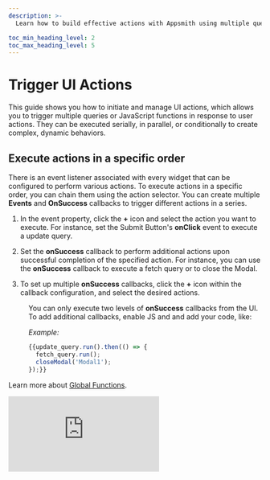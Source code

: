 ```yaml
---
description: >-
  Learn how to build effective actions with Appsmith using multiple queries and execute them in the serial, parallel or conditional manner and programming widgets for smooth user interaction.

toc_min_heading_level: 2
toc_max_heading_level: 5
---
```


# Trigger UI Actions

This guide shows you how to initiate and manage UI actions, which allows you to trigger multiple queries or JavaScript functions in response to user actions. They can be executed serially, in parallel, or conditionally to create complex, dynamic behaviors. 

## Execute actions in a specific order

There is an event listener associated with every widget that can be configured to perform various actions. To execute actions in a specific order, you can chain them using the action selector. You can create multiple **Events** and **OnSuccess** callbacks to trigger different actions in a series. 

1. In the event property, click the **+** icon and select the action you want to execute. For instance, set the Submit Button's **onClick** event to execute a update query.

2. Set the **onSuccess** callback to perform additional actions upon successful completion of the specified action. For instance, you can use the **onSuccess** callback to execute a fetch query or to close the Modal.

3. To set up multiple **onSuccess** callbacks, click the **+** icon within the callback configuration, and select the desired actions.



<dd>

You can only execute two levels of **onSuccess** callbacks from the UI. To add additional callbacks, enable JS and and add your code, like: 

*Example:* 

```js
{{update_query.run().then(() => {
  fetch_query.run();
  closeModal('Modal1');
});}}
```
</dd>


Learn more about [Global Functions](https://docs.appsmith.com/reference/appsmith-framework/widget-actions).




<div style={{ position: "relative", paddingBottom: "calc(50.52% + 41px)", height: 0, width: "100%" }}>
  <iframe
    src="https://demo.arcade.software/aP6NLTwiJTsGCmhDhnQM?embed"
    frameBorder="0"
    loading="lazy"
    webkitAllowFullScreen
    mozAllowFullScreen
    allowFullScreen
    allow="fullscreen"
    style={{ position: "absolute", top: 0, left: 0, width: "100%", height: "100%" }}
    title="Appsmith | Connect Data"
  />
</div>


<p></p>




## Execute actions in parallel 

To execute actions in parallel, you can add multiple action selectors for a specific event. 

1. In the event property, click the **+** icon and select the action you want to execute. For instance, set the Submit Button's **onClick** event to execute a status change query.

2. Create a new **onClick** event by clicking the **+** icon and set it to execute another action. For instance, set it to run a query that logs the status change.

<dd>

Additionally, you can enable *JS* next to events and add your code, like:

*Example:* 

```js
{{update_status.run();
log_status.run();
showAlert('Update Success', 'success');}}
```

</dd>



You can create multiple **Events** and **OnSuccess** callbacks to trigger different actions in parallel. 


<div style={{ position: "relative", paddingBottom: "calc(50.52% + 41px)", height: 0, width: "100%" }}>
  <iframe
    src="https://demo.arcade.software/TwqJvpTW4EMHkHIM1GnZ?embed"
    frameBorder="0"
    loading="lazy"
    webkitAllowFullScreen
    mozAllowFullScreen
    allowFullScreen
    allow="fullscreen"
    style={{ position: "absolute", top: 0, left: 0, width: "100%", height: "100%" }}
    title="Appsmith | Connect Data"
  />
</div>
<p></p>







## Execute actions conditionally


This section covers conditional query execution, allowing queries to be executed based on user input or based on the results of previous queries. You can enable *JS* next to the event and add your code. 


#### Based on user input

*Example:* If you want to conditionally queries execute based on the option selected in the Select widget.

```javascript
{{
  Select_Category.selectedOptionValue === 'Categories' ? fetchCategories.run() : fetchProducts.run();
}}
```

In the above code, if the selected option is Categories, it triggers the `fetchCategories` query; otherwise, it runs the `fetchProducts` query.

#### Based on query response

If you want to execute a action based on the response from another query, you can enable *JS* and add your JS Code.  Alternatively, you can create a JSObject and define a JavaScript function for the desired logic.


1. Create a JSObject and define a function to execute custom JavaScript logic.

<dd>

 *Example:* When the user selects Pending from the status dropdown, the system triggers a `fetchPendingUsers`'query. Subsequently, it displays a relevant alert based on whether there are pending users or not. 

```javascript
function fetchData() {
  if (statusDropdown.selectedOptionValue === "Pending") {
    fetchPendingUsers.run(() => {
      if (fetchPendingUsers.data.length === 0) {
        showAlert("No Users Pending Approval", "info");
      } else {
        showAlert("Fetched Users", "success");
      }
    });
  } else {
    fetchApprovedUsers.run();
  }
}
```

</dd>

2. In the event property, enable JS and call the JS function, like:

<dd>

```js
{{JSObject1.fetchData();}}
```

</dd>

#### Disable action

To disable an action based on specific criteria, you can use *JS* in the **Disabled** property of the widget.

<dd>

*Example*: If specific criteria are not met, you want to disable the Refund button on the customer dashboard. Enable *JS* for **Disabled** property, and add:


```js
{{
  lst_orderHistory.triggeredItem.payment_method === 'Cash On Delivery' ||
  lst_orderHistory.triggeredItem.delivery_status === "Canceled" ||
  lst_orderHistory.triggeredItem.refund >= lst_orderHistory.triggeredItem.amount
}}
```

This code determines whether to disable the Refund button on the customer dashboard based on conditions related to payment method, delivery status, and refund amount.

</dd>



See [how to pass parameters at runtime](https://docs.appsmith.com/connect-data/concepts/dynamic-queries#passing-parameters-at-runtime-using-run).